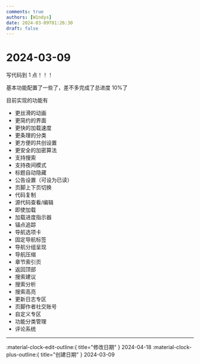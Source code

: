 ```yaml
---
comments: true
authors: [W1ndys]
date: 2024-03-09T01:26:30
draft: false
---
```


# 2024-03-09

写代码到 1 点！！！

基本功能配置了一些了，差不多完成了总进度 10%了

<!-- more -->

目前实现的功能有

- 更丝滑的动画
- 更简约的界面
- 更快的加载速度
- 更条理的分类
- 更方便的共创设置
- 更安全的加密算法
- 支持搜索
- 支持夜间模式
- 标题自动隐藏
- 公告设置（可设为已读）
- 页脚上下页切换
- 代码复制
- 源代码查看/编辑
- 即使加载
- 加载进度指示器
- 锚点追踪
- 导航选项卡
- 固定导航标签
- 导航分组呈现
- 导航压缩
- 章节索引页
- 返回顶部
- 搜索建议
- 搜索分析
- 搜索高亮
- 更新日志专区
- 页脚作者社交账号
- 自定义专区
- 功能分类管理
- 评论系统

---

:material-clock-edit-outline:{ title="修改日期" } 2024-04-18
:material-clock-plus-outline:{ title="创建日期" } 2024-03-09
